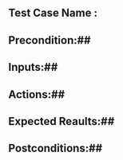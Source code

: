 ## Test Case Name : ##
## Precondition:##
## Inputs:##
## Actions:##
## Expected Reaults:##
## Postconditions:##
